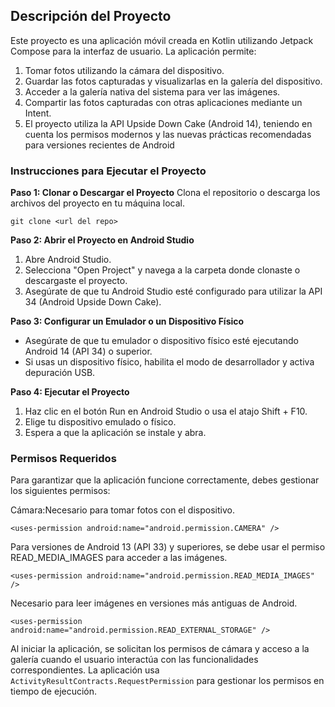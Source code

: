 ## Descripción del Proyecto

Este proyecto es una aplicación móvil creada en Kotlin utilizando Jetpack Compose para la interfaz de usuario. La aplicación permite:

1. Tomar fotos utilizando la cámara del dispositivo.
2. Guardar las fotos capturadas y visualizarlas en la galería del dispositivo.
3. Acceder a la galería nativa del sistema para ver las imágenes.
4. Compartir las fotos capturadas con otras aplicaciones mediante un Intent.
5. El proyecto utiliza la API Upside Down Cake (Android 14), teniendo en cuenta los permisos modernos y las nuevas prácticas recomendadas para versiones recientes de Android

### Instrucciones para Ejecutar el Proyecto

**Paso 1: Clonar o Descargar el Proyecto**
Clona el repositorio o descarga los archivos del proyecto en tu máquina local.

```
git clone <url del repo>

```

**Paso 2: Abrir el Proyecto en Android Studio**

1. Abre Android Studio.
2. Selecciona "Open Project" y navega a la carpeta donde clonaste o descargaste el proyecto.
3. Asegúrate de que tu Android Studio esté configurado para utilizar la API 34 (Android Upside Down Cake).

**Paso 3: Configurar un Emulador o un Dispositivo Físico**

- Asegúrate de que tu emulador o dispositivo físico esté ejecutando Android 14 (API 34) o superior.
- Si usas un dispositivo físico, habilita el modo de desarrollador y activa depuración USB.

**Paso 4: Ejecutar el Proyecto**

1. Haz clic en el botón Run en Android Studio o usa el atajo Shift + F10.
2. Elige tu dispositivo emulado o físico.
3. Espera a que la aplicación se instale y abra.

### Permisos Requeridos

Para garantizar que la aplicación funcione correctamente, debes gestionar los siguientes permisos:

Cámara:Necesario para tomar fotos con el dispositivo.

```
<uses-permission android:name="android.permission.CAMERA" />

```

Para versiones de Android 13 (API 33) y superiores, se debe usar el permiso READ_MEDIA_IMAGES para acceder a las imágenes.

```
<uses-permission android:name="android.permission.READ_MEDIA_IMAGES" />

```

Necesario para leer imágenes en versiones más antiguas de Android.

```
<uses-permission android:name="android.permission.READ_EXTERNAL_STORAGE" />

```

Al iniciar la aplicación, se solicitan los permisos de cámara y acceso a la galería cuando el usuario interactúa con las funcionalidades correspondientes.
La aplicación usa ``ActivityResultContracts.RequestPermission`` para gestionar los permisos en tiempo de ejecución.
